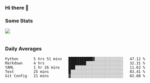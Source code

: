 ### Hi there 👋

<!--
**haruishi43/haruishi43** is a ✨ _special_ ✨ repository because its `README.md` (this file) appears on your GitHub profile.

Here are some ideas to get you started:

- 🔭 I’m currently working on ...
- 🌱 I’m currently learning ...
- 👯 I’m looking to collaborate on ...
- 🤔 I’m looking for help with ...
- 💬 Ask me about ...
- 📫 How to reach me: ...
- 😄 Pronouns: ...
- ⚡ Fun fact: ...
-->

### Some Stats
<div>
  <img align="center" src="https://github-readme-stats.vercel.app/api?username=haruishi43&count_private=true&show_icons=true" />
</div>

</br>

### Daily Averages

<!--START_SECTION:waka-->
```text
Python       5 hrs 51 mins   ███████████▓░░░░░░░░░░░░░   47.12 % 
Markdown     4 hrs           ████████░░░░░░░░░░░░░░░░░   32.31 % 
YAML         1 hr 26 mins    ███░░░░░░░░░░░░░░░░░░░░░░   11.62 % 
Text         25 mins         █░░░░░░░░░░░░░░░░░░░░░░░░   03.41 % 
Git Config   21 mins         ▓░░░░░░░░░░░░░░░░░░░░░░░░   02.88 % 
```
<!--END_SECTION:waka-->
